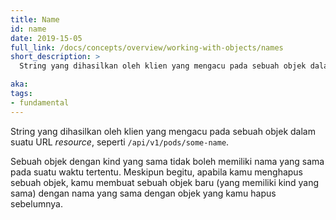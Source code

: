 ```yaml
---
title: Name
id: name
date: 2019-15-05
full_link: /docs/concepts/overview/working-with-objects/names
short_description: >
  String yang dihasilkan oleh klien yang mengacu pada sebuah objek dalam suatu URL resource, seperti `/api/v1/pods/some-name`.

aka:
tags:
- fundamental
---
```

 String yang dihasilkan oleh klien yang mengacu pada sebuah objek dalam suatu URL *resource*, seperti `/api/v1/pods/some-name`.

<!--more-->

Sebuah objek dengan kind yang sama tidak boleh memiliki nama yang sama pada suatu waktu tertentu. Meskipun begitu, apabila kamu menghapus sebuah objek, kamu membuat sebuah objek baru (yang memiliki kind yang sama) dengan nama yang sama dengan objek yang kamu hapus sebelumnya.
